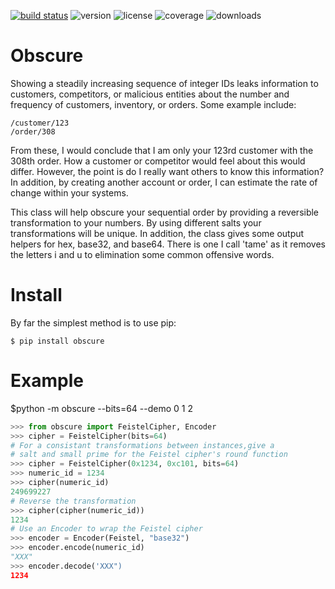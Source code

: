 [![build status](https://travis-ci.org/jidn/obscure.svg?branch=master)](https://travis-ci.org/jidn/obscure.svg?branch=masterp)
![version](http://img.shields.io/pypi/v/obscure.svg)
![license](http://img.shields.io/pypi/l/obscure.svg)
![coverage](https://coveralls.io/repos/github/jidn/obscure/badge.svg?branch=master)
![downloads](http://img.shields.io/pypi/dm/obscure.svg)

# Obscure

Showing a steadily increasing sequence of integer IDs leaks information
to customers, competitors, or malicious entities about the number and
frequency of customers, inventory, or orders. Some example include:

    /customer/123
    /order/308

From these, I would conclude that I am only your 123rd customer with the
308th order. How a customer or competitor would feel about this would
differ. However, the point is do I really want others to know this
information? In addition, by creating another account or order, I can
estimate the rate of change within your systems.

This class will help obscure your sequential order by providing a
reversible transformation to your numbers. By using different salts
your transformations will be unique. In addition, the class gives some
output helpers for hex, base32, and base64. There is one I call 'tame'
as it removes the letters i and u to elimination some common offensive
words.

# Install

By far the simplest method is to use pip:

```console
$ pip install obscure
```

# Example

$python -m obscure --bits=64 --demo 0 1 2

```python
>>> from obscure import FeistelCipher, Encoder
>>> cipher = FeistelCipher(bits=64)
# For a consistant transformations between instances,give a
# salt and small prime for the Feistel cipher's round function
>>> cipher = FeistelCipher(0x1234, 0xc101, bits=64)
>>> numeric_id = 1234
>>> cipher(numeric_id)
249699227
# Reverse the transformation
>>> cipher(cipher(numeric_id))
1234
# Use an Encoder to wrap the Feistel cipher
>>> encoder = Encoder(Feistel, "base32")
>>> encoder.encode(numeric_id)
"XXX"
>>> encoder.decode('XXX")
1234
```
